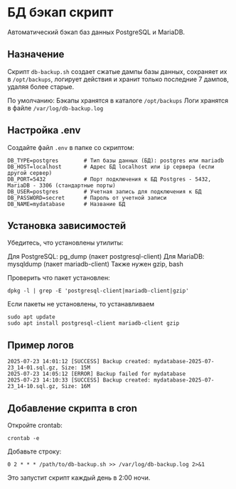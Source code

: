 # БД бэкап скрипт

Автоматический бэкап баз данных PostgreSQL и MariaDB.

## Назначение

Скрипт `db-backup.sh` создает сжатые дампы базы данных, сохраняет их в `/opt/backups`, логирует действия и хранит только последние 7 дампов, удаляя более старые.

По умолчанию:
Бэкапы хранятся в каталоге `/opt/backups`
Логи хранятся в файле `/var/log/db-backup.log`

## Настройка .env

Создайте файл `.env` в папке со скриптом:
```
DB_TYPE=postgres        # Тип базы данных (БД): postgres или mariadb
DB_HOST=localhost       # Адрес БД localhost или ip сервера (если другой сервер)
DB_PORT=5432            # Порт подключения к БД Postgres - 5432, MariaDB - 3306 (стандартные порты)
DB_USER=postgres        # Учетная запись для подключения к БД
DB_PASSWORD=secret      # Пароль от учетной записи 
DB_NAME=mydatabase      # Название БД
```

## Установка зависимостей

Убедитесь, что установлены утилиты:

Для PostgreSQL: pg_dump (пакет postgresql-client)
Для MariaDB: mysqldump  (пакет mariadb-client)
Также нужен gzip, bash

Проверить что пакет установлен:
```
dpkg -l | grep -E 'postgresql-client|mariadb-client|gzip'
```
Если пакеты не установлены, то устанавливаем

```
sudo apt update
sudo apt install postgresql-client mariadb-client gzip
```

## Пример логов

```log
2025-07-23 14:01:12 [SUCCESS] Backup created: mydatabase-2025-07-23_14-01.sql.gz, Size: 15M
2025-07-23 14:05:12 [ERROR] Backup failed for mydatabase
2025-07-23 14:10:33 [SUCCESS] Backup created: mydatabase-2025-07-23_14-10.sql.gz, Size: 16M
```

## Добавление скрипта в cron 

Откройте crontab:
```
crontab -e
```

Добавьте строку:
```
0 2 * * * /path/to/db-backup.sh >> /var/log/db-backup.log 2>&1
```
Это запустит скрипт каждый день в 2:00 ночи.

